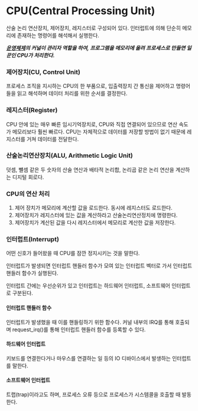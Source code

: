 # CPU(Central Processing Unit)
산술 논리 연산장치, 제어장치, 레지스터로 구성되어 있다. 인터럽트에 의해 단순히 메모리에 존재하는 명령어를 해석해서 실행한다.

***[운영체제](https://github.com/zamizam/Study/blob/main/OS/%EC%9A%B4%EC%98%81%EC%B2%B4%EC%A0%9C.md)의 커널이 관리자 역할을 하여, 프로그램을 메모리에 올려 프로세스로 만들면 일꾼인 CPU가 처리한다.***

### 제어장치(CU, Control Unit)
프로세스 조직을 지시하는 CPU의 한 부품으로, 입출력장치 간 통신을 제어하고 명령어들을 읽고 해석하며 데이터 처리를 위한 순서를 결정한다.

### 레지스터(Register)
CPU 안에 있는 매우 빠른 임시기억장치로, CPU와 직접 연결되어 있으므로 연산 속도가 메모리보다 훨씬 빠르다. CPU는 자체적으로 데이터를 저장할 방법이 없기 때문에 레지스터를 거쳐 데이터를 전달한다.

### 산술논리연산장치(ALU, Arithmetic Logic Unit)
덧셈, 뺼셈 같은 두 숫자의 산술 연산과 배타적 논리합, 논리곱 같은 논리 연산을 계산하는 디지털 회로다.

### CPU의 연산 처리
1. 제어 장치가 메모리에 계산할 값을 로드한다. 동시에 레지스터도 로드한다.
2. 제어장치가 레지스터에 있는 값을 계산하라고 산술논리연산정치에 명령한다.
3. 제어장치가 계산된 값을 다시 레지스터에서 메모리로 계산한 값을 저장한다.

### 인터럽트(Interrupt)
어떤 신호가 들어왔을 때 CPU를 잠깐 정지시키는 것을 말한다.

인터럽트가 발생되면 인터럽트 핸들러 함수가 모여 있는 인터럽트 벡터로 가서 인터럽트 핸들러 함수가 실행된다.

인터럽트 간에는 우선순위가 있고 인터럽트는 하드웨어 인터럽트, 소프트웨어 인터럽트로 구분된다.

#### 인터럽트 핸들러 함수
인터럽트가 발생했을 때 이를 핸들링하기 위한 함수다. 커널 내부의 IRQ를 통해 호출되며 request_irq()를 통해 인터럽트 핸들러 함수를 등록할 수 있다.

#### 하드웨어 인터럽트
키보드를 연결한다거나 마우스를 연결하는 일 등의 IO 디바이스에서 발생하는 인터럽트를 말한다.

#### 소프트웨어 인터럽트
트랩(trap)이라고도 하며, 프로세스 오류 등으로 프로세스가 시스템콜을 호출할 때 발동한다.

